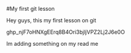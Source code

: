 #My first git lesson

Hey guys, this my first lesson on git

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


Im adding something on my read me
